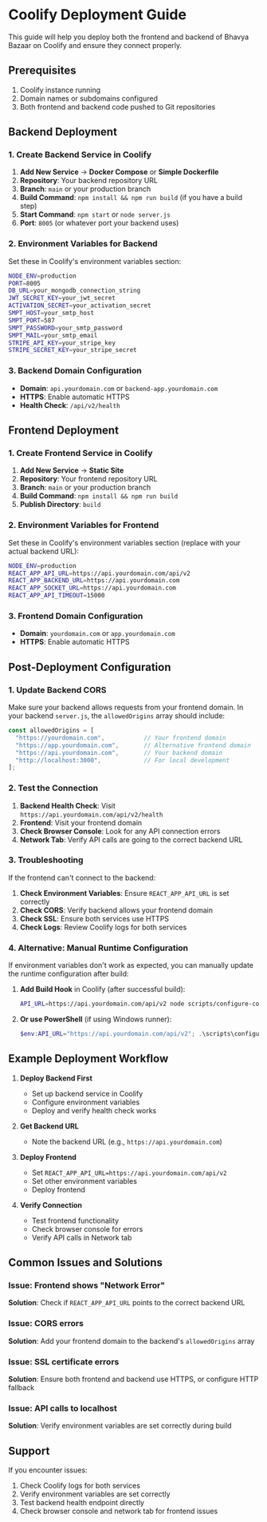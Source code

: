 # Coolify Deployment Guide

This guide will help you deploy both the frontend and backend of Bhavya Bazaar on Coolify and ensure they connect properly.

## Prerequisites

1. Coolify instance running
2. Domain names or subdomains configured
3. Both frontend and backend code pushed to Git repositories

## Backend Deployment

### 1. Create Backend Service in Coolify

1. **Add New Service** → **Docker Compose** or **Simple Dockerfile**
2. **Repository**: Your backend repository URL
3. **Branch**: `main` or your production branch
4. **Build Command**: `npm install && npm run build` (if you have a build step)
5. **Start Command**: `npm start` or `node server.js`
6. **Port**: `8005` (or whatever port your backend uses)

### 2. Environment Variables for Backend

Set these in Coolify's environment variables section:

```bash
NODE_ENV=production
PORT=8005
DB_URL=your_mongodb_connection_string
JWT_SECRET_KEY=your_jwt_secret
ACTIVATION_SECRET=your_activation_secret
SMPT_HOST=your_smtp_host
SMPT_PORT=587
SMPT_PASSWORD=your_smtp_password
SMPT_MAIL=your_smtp_email
STRIPE_API_KEY=your_stripe_key
STRIPE_SECRET_KEY=your_stripe_secret
```

### 3. Backend Domain Configuration

- **Domain**: `api.yourdomain.com` or `backend-app.yourdomain.com`
- **HTTPS**: Enable automatic HTTPS
- **Health Check**: `/api/v2/health`

## Frontend Deployment

### 1. Create Frontend Service in Coolify

1. **Add New Service** → **Static Site**
2. **Repository**: Your frontend repository URL
3. **Branch**: `main` or your production branch
4. **Build Command**: `npm install && npm run build`
5. **Publish Directory**: `build`

### 2. Environment Variables for Frontend

Set these in Coolify's environment variables section (replace with your actual backend URL):

```bash
NODE_ENV=production
REACT_APP_API_URL=https://api.yourdomain.com/api/v2
REACT_APP_BACKEND_URL=https://api.yourdomain.com
REACT_APP_SOCKET_URL=https://api.yourdomain.com
REACT_APP_API_TIMEOUT=15000
```

### 3. Frontend Domain Configuration

- **Domain**: `yourdomain.com` or `app.yourdomain.com`
- **HTTPS**: Enable automatic HTTPS

## Post-Deployment Configuration

### 1. Update Backend CORS

Make sure your backend allows requests from your frontend domain. In your backend `server.js`, the `allowedOrigins` array should include:

```javascript
const allowedOrigins = [
  "https://yourdomain.com",           // Your frontend domain
  "https://app.yourdomain.com",       // Alternative frontend domain
  "https://api.yourdomain.com",       // Your backend domain
  "http://localhost:3000",            // For local development
];
```

### 2. Test the Connection

1. **Backend Health Check**: Visit `https://api.yourdomain.com/api/v2/health`
2. **Frontend**: Visit your frontend domain
3. **Check Browser Console**: Look for any API connection errors
4. **Network Tab**: Verify API calls are going to the correct backend URL

### 3. Troubleshooting

If the frontend can't connect to the backend:

1. **Check Environment Variables**: Ensure `REACT_APP_API_URL` is set correctly
2. **Check CORS**: Verify backend allows your frontend domain
3. **Check SSL**: Ensure both services use HTTPS
4. **Check Logs**: Review Coolify logs for both services

### 4. Alternative: Manual Runtime Configuration

If environment variables don't work as expected, you can manually update the runtime configuration after build:

1. **Add Build Hook** in Coolify (after successful build):
   ```bash
   API_URL=https://api.yourdomain.com/api/v2 node scripts/configure-coolify.js
   ```

2. **Or use PowerShell** (if using Windows runner):
   ```powershell
   $env:API_URL="https://api.yourdomain.com/api/v2"; .\scripts\configure-coolify-ps.ps1
   ```

## Example Deployment Workflow

1. **Deploy Backend First**
   - Set up backend service in Coolify
   - Configure environment variables
   - Deploy and verify health check works

2. **Get Backend URL**
   - Note the backend URL (e.g., `https://api.yourdomain.com`)

3. **Deploy Frontend**
   - Set `REACT_APP_API_URL=https://api.yourdomain.com/api/v2`
   - Set other environment variables
   - Deploy frontend

4. **Verify Connection**
   - Test frontend functionality
   - Check browser console for errors
   - Verify API calls in Network tab

## Common Issues and Solutions

### Issue: Frontend shows "Network Error"
**Solution**: Check if `REACT_APP_API_URL` points to the correct backend URL

### Issue: CORS errors
**Solution**: Add your frontend domain to the backend's `allowedOrigins` array

### Issue: SSL certificate errors
**Solution**: Ensure both frontend and backend use HTTPS, or configure HTTP fallback

### Issue: API calls to localhost
**Solution**: Verify environment variables are set correctly during build

## Support

If you encounter issues:
1. Check Coolify logs for both services
2. Verify environment variables are set correctly
3. Test backend health endpoint directly
4. Check browser console and network tab for frontend issues
